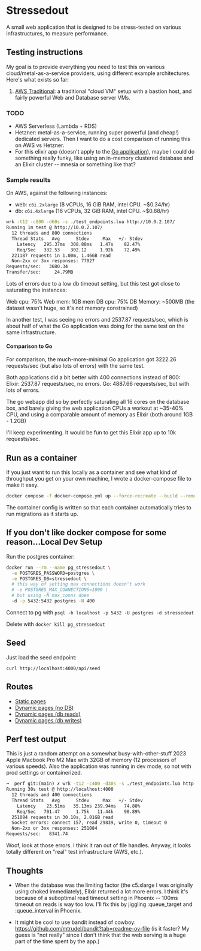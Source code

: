 # Stressedout

A small web application that is designed to be stress-tested on various infrastructures, to measure performance.

## Testing instructions

My goal is to provide everything you need to test this on various cloud/metal-as-a-service providers, using different example architectures. Here's what exists so far:

1. [AWS Traditional](infrastructure/aws-traditional/README.md): a traditional "cloud VM" setup with a bastion host, and fairly powerful Web and Database server VMs.

### TODO

- AWS Serverless (Lambda + RDS)
- Hetzner: metal-as-a-service, running super powerful (and cheap!) dedicated servers. Then I want to do a cost comparison of running this on AWS vs Hetzner.
- For this elixir app (doesn't apply to the [Go application](https://github.com/groovemonkey/stressedout-go)), maybe I could do something really funky, like using an in-memory clustered database and an Elixir cluster -- mnesia or something like that?

### Sample results

On AWS, against the following instances:

- web: `c6i.2xlarge` (8 vCPUs, 16 GiB RAM, intel CPU. ~$0.34/hr)
- db: `c6i.4xlarge` (16 vCPUs, 32 GiB RAM, intel CPU. ~$0.68/hr)

```bash
wrk -t12 -c800 -d60s -s ./test_endpoints.lua http://10.0.2.107/
Running 1m test @ http://10.0.2.107/
  12 threads and 800 connections
  Thread Stats   Avg      Stdev     Max   +/- Stdev
    Latency   295.37ms  308.88ms   1.47s    82.47%
    Req/Sec   332.53    302.12     1.92k    72.49%
  221187 requests in 1.00m, 1.46GB read
  Non-2xx or 3xx responses: 77027
Requests/sec:   3680.34
Transfer/sec:     24.79MB
```

Lots of errors due to a low db timeout setting, but this test got close to saturating the instances:

Web cpu: 75%
Web mem: 1GB mem
DB cpu: 75%
DB Memory: ~500MB (the dataset wasn't huge, so it's not memory constrained)

In another test, I was seeing no errors and 2537.87 requests/sec, which is about half of what the Go application was doing for the same test on the same infrastructure.

#### Comparison to Go

For comparison, the much-more-minimal Go application got 3222.26 requests/sec (but also lots of errors) with the same test.

Both applications did a bit better with 400 connections instead of 800:
Elixir: 2537.87 requests/sec, no errors.
Go: 4887.66 requests/sec, but with lots of errors.

The go webapp did so by perfectly saturating all 16 cores on the database box, and barely giving the web application CPUs a workout at ~35-40% CPU, and using a comparable amount of memory as Elixir (both around 1GB - 1.2GB)

I'll keep experimenting. It would be fun to get this Elixir app up to 10k requests/sec.

## Run as a container

If you just want to run this locally as a container and see what kind of throughput you get on your own machine, I wrote a docker-compose file to make it easy.

```bash
docker compose -f docker-compose.yml up --force-recreate --build --remove-orphans
```

The container config is written so that each container automatically tries to run migrations as it starts up.

## If you don't like docker compose for some reason...Local Dev Setup

Run the postgres container:

```bash
docker run --rm --name pg_stressedout \
  -e POSTGRES_PASSWORD=postgres \
  -e POSTGRES_DB=stressedout \
  # this way of setting max connections doesn't work
  # -e POSTGRES_MAX_CONNECTIONS=1000 \
  # but using -N max_conns does
  -d -p 5432:5432 postgres -N 400
```

Connect to pg with `psql -h localhost -p 5432 -U postgres -d stressedout`

Delete with `docker kill pg_stressedout`

## Seed

Just load the seed endpoint:

`curl http://localhost:4000/api/seed`

## Routes

- [Static pages](http://localhost:4000/static)
- [Dynamic pages (no DB)](http://localhost:4000/dynamic)
- [Dynamic pages (db reads)](http://localhost:4000/read)
- [Dynamic pages (db writes)](http://localhost:4000/write)

## Perf test output

This is just a random attempt on a somewhat busy-with-other-stuff 2023 Apple Macbook Pro M2 Max with 32GB of memory (12 processors of various speeds). Also the application was running in dev mode, so not with prod settings or containerized.

```bash
➜  perf git:(main) ✗ wrk -t12 -c400 -d30s -s ./test_endpoints.lua http://localhost:4000
Running 30s test @ http://localhost:4000
  12 threads and 400 connections
  Thread Stats   Avg      Stdev     Max   +/- Stdev
    Latency    23.51ms   35.13ms 239.94ms   74.80%
    Req/Sec   701.47      1.75k   11.44k    90.89%
  251084 requests in 30.10s, 2.01GB read
  Socket errors: connect 157, read 29839, write 0, timeout 0
  Non-2xx or 3xx responses: 251084
Requests/sec:   8341.74
```

Woof, look at those errors. I think it ran out of file handles. Anyway, it looks totally different on "real" test infrastructure (AWS, etc.).

## Thoughts

- When the database was the limiting factor (the c5.xlarge I was originally using choked immediately), Elixir returned a lot more errors. I think it's because of a suboptimal read timeout setting in Phoenix -- 100ms timeout on reads is way too low. I'll fix this by jiggling :queue_target and :queue_interval in Phoenix.

- It might be cool to use bandit instead of cowboy: <https://github.com/mtrudel/bandit?tab=readme-ov-file> (is it faster? My guess is "not really" since I don't think that the web serving is a huge part of the time spent by the app.)
